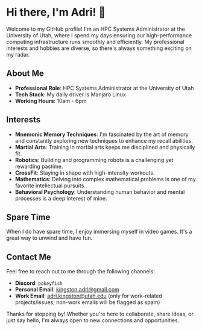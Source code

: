 <!---
adrik0622/adrik0622 is a ✨ special ✨ repository because its `README.md` (this file) appears on your GitHub profile.
You can click the Preview link to take a look at your changes.
--->

# Hi there, I'm Adri! 👋

Welcome to my GitHub profile! I'm an HPC Systems Administrator at the University of Utah, where I spend my days ensuring our high-performance computing infrastructure runs smoothly and efficiently. My professional interests and hobbies are diverse, so there's always something exciting on my radar.

## About Me

- **Professional Role**: HPC Systems Administrator at the University of Utah
- **Tech Stack**: My daily driver is Manjaro Linux
- **Working Hours**: 10am - 6pm

## Interests

- **Mnemonic Memory Techniques**: I'm fascinated by the art of memory and constantly exploring new techniques to enhance my recall abilities.
- **Martial Arts**: Training in martial arts keeps me disciplined and physically fit.
- **Robotics**: Building and programming robots is a challenging yet rewarding pastime.
- **CrossFit**: Staying in shape with high-intensity workouts.
- **Mathematics**: Delving into complex mathematical problems is one of my favorite intellectual pursuits.
- **Behavioral Psychology**: Understanding human behavior and mental processes is a deep interest of mine.

## Spare Time

When I do have spare time, I enjoy immersing myself in video games. It's a great way to unwind and have fun.

## Contact Me

Feel free to reach out to me through the following channels:

- **Discord**: `pokeyfish`
- **Personal Email**: [kingston.adri@gmail.com](mailto:kingston.adri@gmail.com)
- **Work Email**: [adri.kingston@utah.edu](mailto:adri.kingston@utah.edu) (only for work-related projects/issues; non-work emails will be flagged as spam)

Thanks for stopping by! Whether you're here to collaborate, share ideas, or just say hello, I'm always open to new connections and opportunities.
